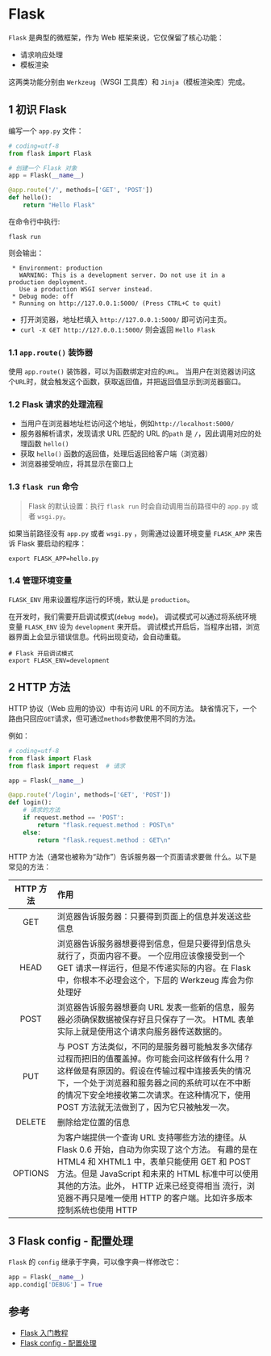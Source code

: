 # Flask

`Flask` 是典型的微框架，作为 Web 框架来说，它仅保留了核心功能：

* 请求响应处理
* 模板渲染

这两类功能分别由 `Werkzeug`（WSGI 工具库）和 `Jinja`（模板渲染库）完成。

## 1 初识 Flask

编写一个 `app.py` 文件：

```python
# coding=utf-8
from flask import Flask

# 创建一个 Flask 对象
app = Flask(__name__)

@app.route('/', methods=['GET', 'POST'])
def hello():
    return "Hello Flask"
```

在命令行中执行:

```shell
flask run
```

则会输出：

```shell
 * Environment: production
   WARNING: This is a development server. Do not use it in a production deployment.
   Use a production WSGI server instead.
 * Debug mode: off
 * Running on http://127.0.0.1:5000/ (Press CTRL+C to quit)
```

* 打开浏览器，地址栏填入 `http://127.0.0.1:5000/` 即可访问主页。
* `curl -X GET http://127.0.0.1:5000/` 则会返回 `Hello Flask`

### 1.1 `app.route()` 装饰器

使用 `app.route()` 装饰器，可以为函数绑定对应的`URL`。
当用户在浏览器访问这个`URL`时，就会触发这个函数，获取返回值，并把返回值显示到浏览器窗口。

### 1.2 Flask 请求的处理流程

* 当用户在浏览器地址栏访问这个地址，例如`http://localhost:5000/`
* 服务器解析请求，发现请求 URL 匹配的 URL 的`path` 是 `/`，因此调用对应的处理函数 `hello()`
* 获取 `hello()` 函数的返回值，处理后返回给客户端（浏览器）
* 浏览器接受响应，将其显示在窗口上

### 1.3 `flask run` 命令

> Flask 的默认设置：执行 `flask run` 时会自动调用当前路径中的 `app.py` 或者 `wsgi.py`。

如果当前路径没有 `app.py` 或者 `wsgi.py` ，则需通过设置环境变量 `FLASK_APP` 来告诉 Flask 要启动的程序：

```shell
export FLASK_APP=hello.py
```

### 1.4 管理环境变量

`FLASK_ENV` 用来设置程序运行的环境，默认是 `production`。

在开发时，我们需要开启调试模式(`debug mode`)。
调试模式可以通过将系统环境变量 `FLASK_ENV` 设为 `development` 来开启。
调试模式开启后，当程序出错，浏览器界面上会显示错误信息。代码出现变动，会自动重载。

```shell
# Flask 开启调试模式
export FLASK_ENV=development
```

## 2 HTTP 方法

HTTP 协议（Web 应用的协议）中有访问 URL 的不同方法。
缺省情况下，一个路由只回应`GET`请求，但可通过`methods`参数使用不同的方法。

例如：

```python
# coding=utf-8
from flask import Flask
from flask import request  # 请求

app = Flask(__name__)

@app.route('/login', methods=['GET', 'POST'])
def login():
    # 请求的方法
    if request.method == 'POST':
        return "flask.request.method : POST\n"
    else:
        return "flask.request.method : GET\n"
```

HTTP 方法（通常也被称为“动作”）告诉服务器一个页面请求要做 什么。以下是常见的方法：

| HTTP 方法  | 作用 |
| :------:  | :------------------- |
| GET  | 浏览器告诉服务器：只要得到页面上的信息并发送这些信息 |
| HEAD | 浏览器告诉服务器想要得到信息，但是只要得到信息头 就行了，页面内容不要。 一个应用应该像接受到一个 GET 请求一样运行，但是不传递实际的内容。在 Flask 中，你根本不必理会这个，下层的 Werkzeug 库会为你处理好 |
| POST | 浏览器告诉服务器想要向 URL 发表一些新的信息，服务器必须确保数据被保存好且只保存了一次。 HTML 表单实际上就是使用这个请求向服务器传送数据的。|
| PUT  | 与 POST 方法类似，不同的是服务器可能触发多次储存过程而把旧的值覆盖掉。你可能会问这样做有什么用？这样做是有原因的。假设在传输过程中连接丢失的情况下，一个处于浏览器和服务器之间的系统可以在不中断的情况下安全地接收第二次请求。在这种情况下，使用 POST 方法就无法做到了，因为它只被触发一次。|
| DELETE | 删除给定位置的信息 |
| OPTIONS | 为客户端提供一个查询 URL 支持哪些方法的捷径。从 Flask 0.6 开始，自动为你实现了这个方法。 有趣的是在 HTML4 和 XHTML1 中，表单只能使用 GET 和 POST 方法。但是 JavaScript 和未来的 HTML 标准中可以使用其他的方法。此外， HTTP 近来已经变得相当 流行，浏览器不再只是唯一使用 HTTP 的客户端。比如许多版本控制系统也使用 HTTP |

## 3 Flask config - 配置处理

`Flask` 的 `config` 继承于字典，可以像字典一样修改它：

```python
app = Flask(__name__)
app.condig['DEBUG'] = True
```

## 参考

* [Flask 入门教程](https://read.helloflask.com/)
* [Flask config - 配置处理](http://docs.jinkan.org/docs/flask/config.html)
